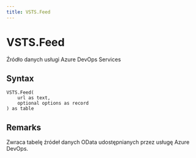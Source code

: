 ```yaml
---
title: VSTS.Feed
---
```


# VSTS.Feed


Źródło danych usługi Azure DevOps Services


## Syntax

```powerquery
VSTS.Feed(
    url as text,
    optional options as record
) as table
```


## Remarks

Zwraca tabelę źródeł danych OData udostępnianych przez usługę Azure DevOps.


